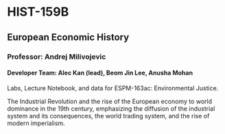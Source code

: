 # HIST-159B
## European Economic History
### Professor: Andrej Milivojevic
#### Developer Team: Alec Kan (lead), Beom Jin Lee, Anusha Mohan

Labs, Lecture Notebook, and data for ESPM-163ac: Environmental Justice. 

The Industrial Revolution and the rise of the European economy to world dominance in the 19th century, emphasizing the diffusion of the industrial system and its consequences, the world trading system, and the rise of modern imperialism. 
